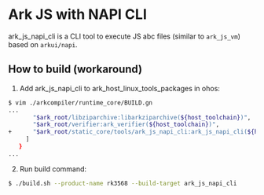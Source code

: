 # Ark JS with NAPI CLI

ark_js_napi_cli is a CLI tool to execute JS abc files (similar to `ark_js_vm`) based on `arkui/napi`.

## How to build (workaround)

1. Add ark_js_napi_cli to ark_host_linux_tools_packages in ohos:
```bash
$ vim ./arkcompiler/runtime_core/BUILD.gn
...
       "$ark_root/libziparchive:libarkziparchive(${host_toolchain})",
       "$ark_root/verifier:ark_verifier(${host_toolchain})",
+      "$ark_root/static_core/tools/ark_js_napi_cli:ark_js_napi_cli(${host_toolchain})",
     ]
   }
...
```

2. Run build command:
```bash
$ ./build.sh --product-name rk3568 --build-target ark_js_napi_cli
```
